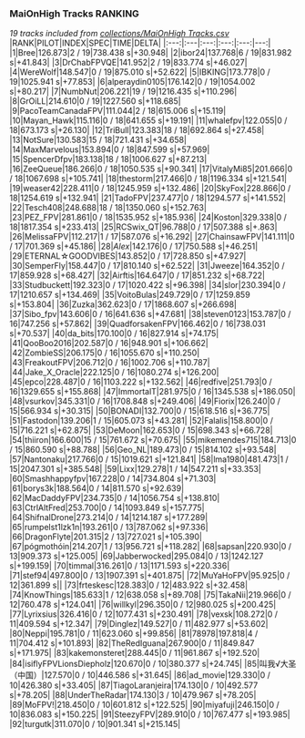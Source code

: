 ### MaiOnHigh Tracks RANKING
*19 tracks included from [collections/MaiOnHigh Tracks.csv](/collections/MaiOnHigh%20Tracks.csv)*
|RANK|PILOT|INDEX|SPEC|TIME|DELTA|
|:---:|:---|:---:|:---:|:---:|---:|
|1|Bree|126.873|2 / 19|738.438 s|+30.948|
|2|ibor24|137.768|6 / 19|831.982 s|+41.843|
|3|DrChabFPVQE|141.952|2 / 19|833.774 s|+46.027|
|4|WereWolf|148.547|0 / 19|875.010 s|+52.622|
|5|IBKING|173.778|0 / 19|1025.941 s|+77.853|
|6|alperaydin0105|176.142|0 / 19|1054.002 s|+80.217|
|7|NumbNut|206.221|19 / 19|1216.435 s|+110.296|
|8|GrOiLL|214.610|0 / 19|1227.560 s|+118.685|
|9|PacoTeamCanadaFPV|111.044|2 / 18|615.006 s|+15.119|
|10|Mayan_Hawk|115.116|0 / 18|641.655 s|+19.191|
|11|whalefpv|122.055|0 / 18|673.173 s|+26.130|
|12|TriBull|123.383|18 / 18|692.864 s|+27.458|
|13|NotSure|130.583|15 / 18|721.431 s|+34.658|
|14|MaxMarvelous|153.894|0 / 18|847.599 s|+57.969|
|15|SpencerDfpv|183.138|18 / 18|1006.627 s|+87.213|
|16|ZeeQueue|186.266|0 / 18|1050.535 s|+90.341|
|17|VitalyMi85|201.666|0 / 18|1067.698 s|+105.741|
|18|thestorm|217.466|0 / 18|1196.334 s|+121.541|
|19|weaser42|228.411|0 / 18|1245.959 s|+132.486|
|20|SkyFox|228.866|0 / 18|1254.619 s|+132.941|
|21|TadoFPV|237.477|0 / 18|1294.577 s|+141.552|
|22|Tesch408|248.688|18 / 18|1350.060 s|+152.763|
|23|PEZ_FPV|281.861|0 / 18|1535.952 s|+185.936|
|24|Koston|329.338|0 / 18|1817.354 s|+233.413|
|25|RCSwix_QT|96.788|0 / 17|507.388 s|+.863|
|26|MelissaFPV|112.217|1 / 17|587.076 s|+16.292|
|27|ChainsawFPV|141.111|0 / 17|701.369 s|+45.186|
|28|_Alex_|142.176|0 / 17|750.588 s|+46.251|
|29|ETERNAL☆GOODVIBES|143.852|0 / 17|728.850 s|+47.927|
|30|SemperFly|158.447|0 / 17|810.140 s|+62.522|
|31|Jweeze|164.352|0 / 17|859.928 s|+68.427|
|32|Airftis|164.647|0 / 17|851.232 s|+68.722|
|33|Studbuckett|192.323|0 / 17|1020.422 s|+96.398|
|34|slor|230.394|0 / 17|1210.657 s|+134.469|
|35|VoitoBulas|249.729|0 / 17|1259.859 s|+153.804|
|36|Zuzka|362.623|0 / 17|1868.607 s|+266.698|
|37|Sibo_fpv|143.606|0 / 16|641.636 s|+47.681|
|38|steven0123|153.787|0 / 16|747.256 s|+57.862|
|39|QuadforsakenFPV|166.462|0 / 16|738.031 s|+70.537|
|40|da_bits|170.100|0 / 16|827.914 s|+74.175|
|41|QooBoo2016|202.587|0 / 16|948.901 s|+106.662|
|42|ZombieSS|206.175|0 / 16|1055.670 s|+110.250|
|43|FreakoutFPV|206.712|0 / 16|1002.706 s|+110.787|
|44|Jake_X_Oracle|222.125|0 / 16|1080.274 s|+126.200|
|45|epco|228.487|0 / 16|1103.222 s|+132.562|
|46|redfive|251.793|0 / 16|1329.655 s|+155.868|
|47|ImmortalT|281.975|0 / 16|1345.538 s|+186.050|
|48|vsurkov|345.331|0 / 16|1708.848 s|+249.406|
|49|Fiorix|126.240|0 / 15|566.934 s|+30.315|
|50|BONADI|132.700|0 / 15|618.516 s|+36.775|
|51|Fastodon|139.206|1 / 15|605.073 s|+43.281|
|52|Falalis|158.800|0 / 15|716.221 s|+62.875|
|53|DeMoon|162.653|0 / 15|698.343 s|+66.728|
|54|thiiron|166.600|15 / 15|761.672 s|+70.675|
|55|mikemendes715|184.713|0 / 15|860.590 s|+88.788|
|56|Geo_NL|189.473|0 / 15|814.102 s|+93.548|
|57|Nantonaku|217.766|0 / 15|1019.621 s|+121.841|
|58|lma1980|481.473|1 / 15|2047.301 s|+385.548|
|59|Lixx|129.278|1 / 14|547.211 s|+33.353|
|60|Smashhappyfpv|167.228|0 / 14|734.804 s|+71.303|
|61|borys3k|188.564|0 / 14|811.570 s|+92.639|
|62|MacDaddyFPV|234.735|0 / 14|1056.754 s|+138.810|
|63|CtrlAltFred|253.700|0 / 14|1093.849 s|+157.775|
|64|ShifnalDrone|273.214|0 / 14|1214.187 s|+177.289|
|65|rumpelst1lzk1n|193.261|0 / 13|787.062 s|+97.336|
|66|DragonFlyte|201.315|2 / 13|727.021 s|+105.390|
|67|pógmothóin|214.207|1 / 13|956.721 s|+118.282|
|68|sapsan|220.930|0 / 13|909.373 s|+125.005|
|69|Jabberwocked|295.084|0 / 13|1242.127 s|+199.159|
|70|timmal|316.261|0 / 13|1171.593 s|+220.336|
|71|stef94|497.800|0 / 13|1907.391 s|+401.875|
|72|MuYaHoFPV|95.925|0 / 12|361.899 s||
|73|frteskesc|128.383|0 / 12|483.922 s|+32.458|
|74|KnowThings|185.633|1 / 12|638.058 s|+89.708|
|75|TakaNii|219.966|0 / 12|760.478 s|+124.041|
|76|willkyl|296.350|0 / 12|980.025 s|+200.425|
|77|Lyrixsius|326.416|0 / 12|1077.431 s|+230.491|
|78|vexsk|108.272|0 / 11|409.594 s|+12.347|
|79|Dinglez|149.527|0 / 11|482.977 s|+53.602|
|80|Neppi|195.781|0 / 11|623.060 s|+99.856|
|81|78978|197.818|4 / 11|704.412 s|+101.893|
|82|TheRedIguana|267.900|0 / 11|849.847 s|+171.975|
|83|kakemonsteret|288.445|0 / 11|961.867 s|+192.520|
|84|isiflyFPVLionsDiepholz|120.670|0 / 10|380.377 s|+24.745|
|85|叫我√大圣（中国）|127.570|0 / 10|446.586 s|+31.645|
|86|ad_movie|129.330|0 / 10|426.380 s|+33.405|
|87|TiagoLaranjeira|174.130|0 / 10|492.577 s|+78.205|
|88|UnderTheRadar|174.130|3 / 10|479.967 s|+78.205|
|89|MoFPV!|218.450|0 / 10|601.812 s|+122.525|
|90|miyafuji|246.150|0 / 10|836.083 s|+150.225|
|91|SteezyFPV|289.910|0 / 10|767.477 s|+193.985|
|92|turgutk|311.070|0 / 10|901.341 s|+215.145|
